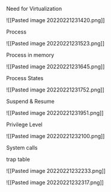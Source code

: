Need for Virtualization

![[Pasted image 20220221231420.png]]

Process

![[Pasted image 20220221231523.png]]

Process in memory

![[Pasted image 20220221231645.png]]

Process States

![[Pasted image 20220221231752.png]]

Suspend & Resume

![[Pasted image 20220221231951.png]]

Privilege Level

![[Pasted image 20220221232100.png]]

System calls


trap table

![[Pasted image 20220221232233.png]]

![[Pasted image 20220221232317.png]]

